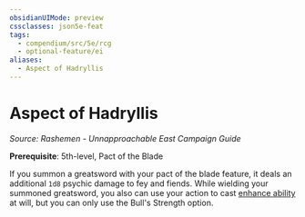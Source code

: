 ```yaml
---
obsidianUIMode: preview
cssclasses: json5e-feat
tags:
  - compendium/src/5e/rcg
  - optional-feature/ei
aliases:
  - Aspect of Hadryllis
---
```

# Aspect of Hadryllis
*Source: Rashemen - Unnapproachable East Campaign Guide*  

**Prerequisite**: 5th-level, Pact of the Blade

If you summon a greatsword with your pact of the blade feature, it deals an additional `1d8` psychic damage to fey and fiends. While wielding your summoned greatsword, you also can use your action to cast [enhance ability](2-Mechanics/CLI/spells/enhance-ability.md) at will, but you can only use the Bull's Strength option.